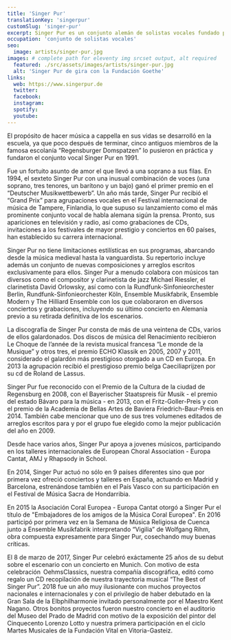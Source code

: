 ```yaml
---
title: 'Singer Pur'
translationKey: 'singerpur'
customSlug: 'singer-pur'
excerpt: Singer Pur es un conjunto alemán de solistas vocales fundado por cinco antiguos Regensburger Domspatzen. Está formado por cinco hombres y una mujer.
occupation: 'conjunto de solistas vocales'
seo:
  image: artists/singer-pur.jpg
images: # complete path for eleventy img srcset output, alt required
  featured: ./src/assets/images/artists/singer-pur.jpg
  alt: 'Singer Pur de gira con la Fundación Goethe'
links:
  web: https://www.singerpur.de
  twitter:
  facebook:
  instagram:
  spotify:
  youtube:
---
```


El propósito de hacer música a cappella en sus vidas se desarrolló en la escuela, ya que poco después de terminar, cinco antiguos miembros de la famosa escolanía “Regensburger Domspatzen” lo pusieron en práctica y fundaron el conjunto vocal Singer Pur en 1991.

Fue un fortuito asunto de amor el que llevó a una soprano a sus filas. En 1994, el sexteto Singer Pur con una inusual combinación de voces (una soprano, tres tenores, un barítono y un bajo) ganó el primer premio en el “Deutscher Musikwettbewerb”. Un año más tarde, Singer Pur recibió el “Grand Prix” para agrupaciones vocales en el Festival internacional de música de Tampere, Finlandia, lo que supuso su lanzamiento como el más prominente conjunto vocal de habla alemana sigún la prensa. Pronto, sus apariciones en televisión y radio, así como grabaciones de CDs, invitaciones a los festivales de mayor prestigio y conciertos en 60 países, han establecido su carrera internacional.

Singer Pur no tiene limitaciones estilísticas en sus programas, abarcando desde la música medieval hasta la vanguardista. Su repertorio incluye además un conjunto de nuevas composiciones y arreglos escritos exclusivamente para ellos. Singer Pur a menudo colabora con músicos tan diversos como el compositor y clarinetista de jazz Michael Riessler, el clarinetista David Orlowsky, así como con la Rundfunk-Sinfonieorchester Berlin, Rundfunk-Sinfonieorchester Köln, Ensemble Musikfabrik, Ensemble Modern y The Hilliard Ensemble con los que colaboraron en diversos conciertos y grabaciones, incluyendo  su último concierto en Alemania previo a su retirada definitiva de los escenarios.

La discografía de Singer Pur consta de más de una veintena de CDs, varios de ellos galardonados. Dos discos de música del Renacimiento recibieron Le Choque de l’année de la revista musical francesa “Le monde de la Musique” y otros tres, el premio ECHO Klassik en 2005, 2007 y 2011, considerado el galardón más prestigioso otorgado a un CD en Europa. En 2013 la agrupación recibió el prestigioso premio belga Caeciliaprijzen por su cd de Roland de Lassus.

Singer Pur fue reconocido con el Premio de la Cultura de la ciudad de Regensburg en 2008, con el Bayerischer Staatspreis für Musik - el premio del estado Bávaro para la música - en 2013, con el Fritz-Goller-Preis y con el premio de la Academia de Bellas Artes de Baviera Friedrich-Baur-Preis en 2014.
También cabe mencionar que uno de sus tres volumenes editados de arreglos escritos para y por el grupo fue elegido como la mejor publicación del año en 2009.

Desde hace varios años, Singer Pur apoya a jovenes músicos, participando en los talleres internacionales de European Choral Association - Europa Cantat, AMJ y Rhapsody in School.

En 2014, Singer Pur actuó no sólo en 9 países diferentes sino que por primera vez ofreció conciertos y talleres en España, actuando en Madrid y Barcelona, estrenándose también en el País Vasco con su participación en el Festival de Música Sacra de Hondarribia.

En 2015 la Asociación Coral Europea - Europa Cantat otorgó a Singer Pur el título de "Embajadores de los amigos de la Música Coral Europea".
En 2016 participó por primera vez en la Semana de Música Religiosa de Cuenca junto a Ensemble Musikfabrik interpretando “Vigilia” de Wolfgang Rihm, obra compuesta expresamente para Singer Pur, cosechando muy buenas críticas.

El 8 de marzo de 2017, Singer Pur celebró exáctamente 25 años de su debut sobre el escenario con un concierto en Munich. Con motivo de esta celebración  OehmsClassics, nuestra compañía discográfica, editó como regalo un CD recopilación de nuestra trayectoria musical “The Best of Singer Pur”.
2018 fue un año muy ilusionante con muchos proyectos nacionales e internacionales y con el privilegio de haber debutado en la Gran Sala de la Elbphilharmonie invitado personalmente por el Maestro Kent Nagano. Otros bonitos proyectos fueron nuestro concierto en el auditorio del Museo del Prado de Madrid con motivo de la exposición del pintor del Cinquecento Lorenzo Lotto y nuestra primera participación en el ciclo Martes Musicales de la Fundación Vital en Vitoria-Gasteiz.
